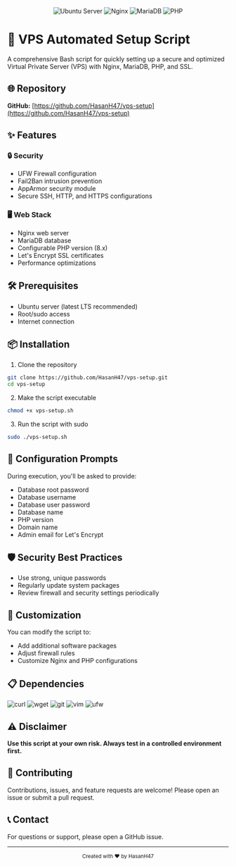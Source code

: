 <div align="center">
    <img src="https://img.shields.io/badge/Server-Ubuntu-orange?style=for-the-badge&logo=ubuntu" alt="Ubuntu Server"/>
    <img src="https://img.shields.io/badge/Nginx-Web%20Server-green?style=for-the-badge&logo=nginx" alt="Nginx"/>
    <img src="https://img.shields.io/badge/MariaDB-Database-blue?style=for-the-badge&logo=mariadb" alt="MariaDB"/>
    <img src="https://img.shields.io/badge/PHP-Scripting-purple?style=for-the-badge&logo=php" alt="PHP"/>
</div>

# 🚀 VPS Automated Setup Script

A comprehensive Bash script for quickly setting up a secure and optimized Virtual Private Server (VPS) with Nginx, MariaDB, PHP, and SSL.

## 🌐 Repository
**GitHub:** [https://github.com/HasanH47/vps-setup](https://github.com/HasanH47/vps-setup)

## ✨ Features

### 🔒 Security
- UFW Firewall configuration
- Fail2Ban intrusion prevention
- AppArmor security module
- Secure SSH, HTTP, and HTTPS configurations

### 🖥️ Web Stack
- Nginx web server
- MariaDB database
- Configurable PHP version (8.x)
- Let's Encrypt SSL certificates
- Performance optimizations

## 🛠️ Prerequisites
- Ubuntu server (latest LTS recommended)
- Root/sudo access
- Internet connection

## 📦 Installation

1. Clone the repository
```bash
git clone https://github.com/HasanH47/vps-setup.git
cd vps-setup
```

2. Make the script executable
```bash
chmod +x vps-setup.sh
```

3. Run the script with sudo
```bash
sudo ./vps-setup.sh
```

## 🔧 Configuration Prompts
During execution, you'll be asked to provide:
- Database root password
- Database username
- Database user password
- Database name
- PHP version
- Domain name
- Admin email for Let's Encrypt

## 🛡️ Security Best Practices
- Use strong, unique passwords
- Regularly update system packages
- Review firewall and security settings periodically

## 🔬 Customization
You can modify the script to:
- Add additional software packages
- Adjust firewall rules
- Customize Nginx and PHP configurations

## 📋 Dependencies
<div>
    <img src="https://img.shields.io/badge/curl-Installed-brightgreen?style=flat-square" alt="curl"/>
    <img src="https://img.shields.io/badge/wget-Installed-brightgreen?style=flat-square" alt="wget"/>
    <img src="https://img.shields.io/badge/git-Installed-brightgreen?style=flat-square" alt="git"/>
    <img src="https://img.shields.io/badge/vim-Installed-brightgreen?style=flat-square" alt="vim"/>
    <img src="https://img.shields.io/badge/ufw-Installed-brightgreen?style=flat-square" alt="ufw"/>
</div>

## ⚠️ Disclaimer
**Use this script at your own risk. Always test in a controlled environment first.**

## 🤝 Contributing
Contributions, issues, and feature requests are welcome! 
Please open an issue or submit a pull request.

## 📞 Contact
For questions or support, please open a GitHub issue.

---

<div align="center">
    <sub>Created with ❤️ by HasanH47</sub>
</div>
